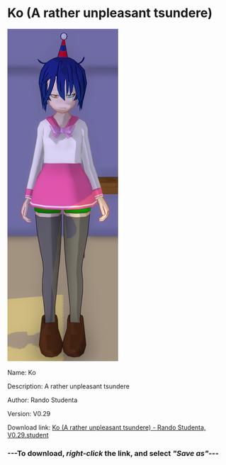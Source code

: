 # Ko (A rather unpleasant tsundere)

<img src = "https://raw.githubusercontent.com/Arbiter1223/Daigaku-Gurashi-Custom-Students/master/Students/Files/Ko%20(A%20rather%20unpleasant%20tsundere).png">

Name: Ko

Description: A rather unpleasant tsundere

Author: Rando Studenta

Version: V0.29

Download link: <a href="https://raw.githubusercontent.com/Arbiter1223/Daigaku-Gurashi-Custom-Students/master/Students/Files/Ko%20(A%20rather%20unpleasant%20tsundere)%20-%20Rando%20Studenta%2C%20V0.29.student">Ko (A rather unpleasant tsundere) - Rando Studenta, V0.29.student</a>

### ---**To download, _right-click_ the link, and select _"Save as"_**---
